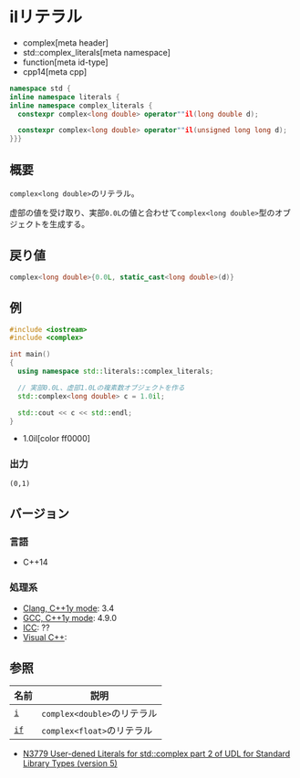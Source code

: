 # ilリテラル
* complex[meta header]
* std::complex_literals[meta namespace]
* function[meta id-type]
* cpp14[meta cpp]

```cpp
namespace std {
inline namespace literals {
inline namespace complex_literals {
  constexpr complex<long double> operator""il(long double d);

  constexpr complex<long double> operator""il(unsigned long long d);
}}}
```

## 概要
`complex<long double>`のリテラル。

虚部の値を受け取り、実部`0.0L`の値と合わせて`complex<long double>`型のオブジェクトを生成する。


## 戻り値
```cpp
complex<long double>{0.0L, static_cast<long double>(d)}
```


## 例
```cpp
#include <iostream>
#include <complex>

int main()
{
  using namespace std::literals::complex_literals;

  // 実部0.0L、虚部1.0Lの複素数オブジェクトを作る
  std::complex<long double> c = 1.0il;

  std::cout << c << std::endl;
}
```
* 1.0il[color ff0000]

### 出力
```
(0,1)
```

## バージョン
### 言語
- C++14

### 処理系
- [Clang, C++1y mode](/implementation.md#clang): 3.4
- [GCC, C++1y mode](/implementation.md#gcc): 4.9.0
- [ICC](/implementation.md#icc): ??
- [Visual C++](/implementation.md#visual_cpp): 

## 参照

| 名前               | 説明                        |
|--------------------|-----------------------------|
| [`i`](op_i.md)   | `complex<double>`のリテラル |
| [`if`](op_if.md) | `complex<float>`のリテラル  |

- [N3779 User-dened Literals for std::complex part 2 of UDL for Standard Library Types (version 5)](https://isocpp.org/files/papers/N3779.pdf)

